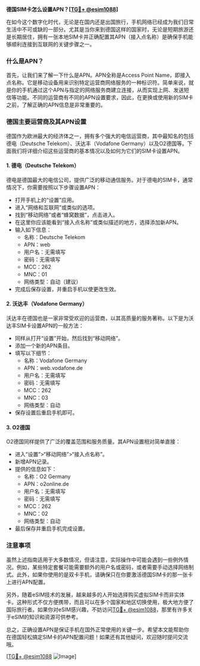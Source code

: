 **德国SIM卡怎么设置APN？[[TG💪+ @esim1088](https://t.me/s/esim1088)]**

在如今这个数字化时代，无论是在国内还是出国旅行，手机网络已经成为我们日常生活中不可或缺的一部分。尤其是当你来到德国这样的国家时，无论是短期旅游还是长期居住，拥有一张本地SIM卡并正确配置其APN（接入点名称）是确保手机能够顺利连接到互联网的关键步骤之一。

### 什么是APN？

首先，让我们来了解一下什么是APN。APN全称是Access Point Name，即接入点名称。它是移动设备用来识别特定运营商网络服务的一种标识符。简单来说，就是你的手机通过这个APN与指定的网络服务商建立连接，从而实现上网、发送短信等功能。不同的运营商有不同的APN设置要求，因此，在更换或使用新的SIM卡之前，了解正确的APN信息是非常重要的。

### 德国主要运营商及其APN设置

德国作为欧洲最大的经济体之一，拥有多个强大的电信运营商，其中最知名的包括德电（Deutsche Telekom）、沃达丰（Vodafone Germany）以及O2德国等。下面我们将详细介绍这些运营商的基本情况以及如何为它们的SIM卡设置APN。

#### 1. 德电（Deutsche Telekom）

德电是德国最大的电信公司，提供广泛的移动通信服务。对于德电的SIM卡，通常情况下，你需要按照以下步骤设置APN：

- 打开手机上的“设置”应用。
- 进入“网络和互联网”或类似的选项。
- 找到“移动网络”或者“蜂窝数据”，点击进入。
- 在这里你应该能看到“接入点名称”或类似描述的地方，选择添加新APN。
- 输入如下信息：
  - 名称：Deutsche Telekom
  - APN：web
  - 用户名：无需填写
  - 密码：无需填写
  - MCC：262
  - MNC：01
  - 网络类型：自动（建议）
- 完成后保存设置，并重启手机以使更改生效。

#### 2. 沃达丰（Vodafone Germany）

沃达丰在德国也是一家非常受欢迎的运营商，以其高质量的服务著称。以下是为沃达丰SIM卡设置APN的一般方法：

- 同样从打开“设置”开始，然后找到“移动网络”。
- 添加一个新的APN条目。
- 填写以下细节：
  - 名称：Vodafone Germany
  - APN：web.vodafone.de
  - 用户名：无需填写
  - 密码：无需填写
  - MCC：262
  - MNC：03
  - 网络类型：自动
- 保存设置后重启手机即可。

#### 3. O2德国

O2德国同样提供了广泛的覆盖范围和服务质量。其APN设置相对简单直接：

- 进入“设置”>“移动网络”>“接入点名称”。
- 新增APN记录。
- 提供的信息如下：
  - 名称：O2 Germany
  - APN：o2online.de
  - 用户名：无需填写
  - 密码：无需填写
  - MCC：262
  - MNC：02
  - 网络类型：自动
- 最后保存并重启手机完成设置。

### 注意事项

虽然上述指南适用于大多数情况，但请注意，实际操作中可能会遇到一些例外情况。例如，某些特定套餐可能需要额外的用户名或密码，或者需要手动选择网络制式。此外，如果你使用的是双卡手机，请确保只在你要激活德国SIM卡的那一张卡上进行APN配置。

另外，随着eSIM技术的发展，越来越多的人开始选择购买虚拟SIM卡而非实体卡。这种形式不仅方便携带，而且可以在多个国家和地区切换使用，极大地方便了国际旅行者。如果你对eSIM感兴趣，不妨访问[TG💪+ @esim1088](https://t.me/s/esim1088)，那里有许多关于eSIM的知识和资源可供参考。

总之，正确设置APN是保证手机在国外正常使用的关键一步。希望本文能帮助你在德国轻松搞定SIM卡的APN配置问题！如果还有其他疑问，欢迎随时提问交流哦。

[[TG💪+ @esim1088](https://t.me/s/esim1088) ![Image](https://i.postimg.cc/4NQfJmqS/Snipaste-2025-05-13-00-14-12.png)]